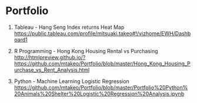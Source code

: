 # Portfolio

1. Tableau - Hang Seng Index returns Heat Map 
https://public.tableau.com/profile/mitsuaki.takeo#!/vizhome/EWH/Dashboard1


2. R Programming - Hong Kong Housing Rental vs Purchasing
http://htmlpreview.github.io/?https://github.com/mtakeo/Portfolio/blob/master/Hong_Kong_Housing_Purchase_vs_Rent_Analysis.html


3. Python - Machine Learning Logistic Regression
https://github.com/mtakeo/Portfolio/blob/master/Portfolio%20Python%20Animals%20Shelter%20Logistic%20Regression%20Analysis.ipynb


